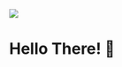 <img src='https://repository-images.githubusercontent.com/462900780/0a10af70-6cbf-46df-9071-0ff586a3b1d6' />

# Hello There! 👋